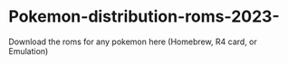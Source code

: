 # Pokemon-distribution-roms-2023-
Download the roms for any pokemon here (Homebrew, R4 card, or Emulation)
